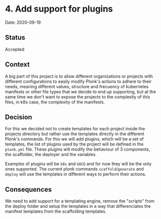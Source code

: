 # 4. Add support for plugins

Date: 2020-09-19

## Status

Accepted

## Context

A big part of this project is to allow different organizations or projects with different configurations to easily modify Plonk's actions to 
adhere to their needs, meaning different values, structure and frecuency of kubernetes manifests or other file types that we decide to end up supporting, but at the same time we don't want to expose the projects to the complexity of this files, in k8s case, the complexity of the manifests.

## Decision

For this we decided not to create templates for each project inside the projects directory but rather use the templates directly in the different Plonk's commands. For this we will add plugins, which will be a set of templates, the list of plugins used by the project will be defined in the `plonk.yml` file. These plugins will modify the behaviour of 3 components, the scaffolder, the deployer and the variables. 

Examples of plugins will be `k8s` and `GOCD` and for now they will be the only ones supported. The current plonk commands `scaffold`/`generate` and `deploy` will use the templates in different ways to perform their actions.

## Consequences

We need to add support for a templating engine, remove the "scripts" from the deploy folder and setup the templates in a way that differenciates the manifest templates from the scaffolding templates.
